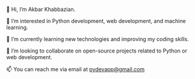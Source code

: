 
👋 Hi, I’m Akbar Khabbazian.

👀 I’m interested in Python development, web development, and machine learning.

🌱 I’m currently learning new technologies and improving my coding skills.

💞️ I’m looking to collaborate on open-source projects related to Python or web development.

📫 You can reach me via email at pydevapp@gmail.com 

<!---
Khabbazian-Python-Dev/Khabbazian-Python-Dev is a ✨ special ✨ repository because its `README.md` (this file) appears on your GitHub profile.
You can click the Preview link to take a look at your changes.
--->
